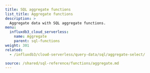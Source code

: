 ```yaml
---
title: SQL aggregate functions
list_title: Aggregate functions
description: >
  Aggregate data with SQL aggregate functions.
menu:
  influxdb3_cloud_serverless:
    name: Aggregate
    parent: sql-functions
weight: 301
related:
  - /influxdb3/cloud-serverless/query-data/sql/aggregate-select/

source: /shared/sql-reference/functions/aggregate.md
---
```


<!-- 
// SOURCE content/shared/sql-reference/functions/aggregate.md
-->
